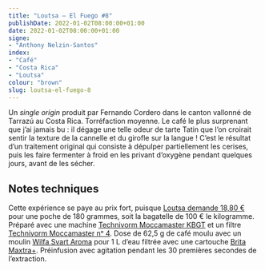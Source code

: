 ```yaml
---
title: "Loutsa — El Fuego #8"
publishDate: 2022-01-02T08:00:00+01:00
date: 2022-01-02T08:00:00+01:00
signe:
- "Anthony Nelzin-Santos"
index:
- "Café"
- "Costa Rica"
- "Loutsa"
colour: "brown"
slug: loutsa-el-fuego-8
---
```


Un *single origin* produit par Fernando Cordero dans le canton vallonné de Tarrazú au Costa Rica. Torréfaction moyenne. Le café le plus surprenant que j’ai jamais bu : il dégage une telle odeur de tarte Tatin que l’on croirait sentir la texture de la cannelle et du girofle sur la langue ! C’est le résultat d’un traitement original qui consiste à dépulper partiellement les cerises, puis les faire fermenter à froid en les privant d’oxygène pendant quelques jours, avant de les sécher.

## Notes techniques

Cette expérience se paye au prix fort, puisque [Loutsa demande 18,80 €](https://www.loutsa.fr/boutique/el-fuego-8-pepites-creation/ 'El Fuego n°8 – Pépites - Loutsa') pour une poche de 180 grammes, soit la bagatelle de 100 € le kilogramme. Préparé avec une machine [Technivorm Moccamaster KBGT](https://amzn.to/3oKQ0KJ) et un filtre [Technivorm Moccamaster nᵒ 4](https://amzn.to/3mamexu). Dose de 62,5 g de café moulu avec un moulin [Wilfa Svart Aroma](https://amzn.to/38zVkdx) pour 1 L d’eau filtrée avec une cartouche [Brita Maxtra+](https://amzn.to/2WariXS). Préinfusion avec agitation pendant les 30 premières secondes de l’extraction.